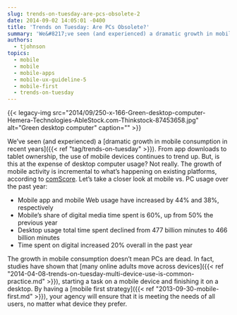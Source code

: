 ```yaml
---
slug: trends-on-tuesday-are-pcs-obsolete-2
date: 2014-09-02 14:05:01 -0400
title: 'Trends on Tuesday: Are PCs Obsolete?'
summary: 'We&#8217;ve seen (and experienced) a dramatic growth in mobile consumption in recent years. From app downloads to tablet ownership, the use of mobile devices continues to trend up. But, is this at the expense of desktop computer usage? Not really. The growth of mobile activity is incremental to what’s happening on existing platforms, according to'
authors:
  - tjohnson
topics:
  - mobile
  - mobile
  - mobile-apps
  - mobile-ux-guideline-5
  - mobile-first
  - trends-on-tuesday
---
```


{{< legacy-img src="2014/09/250-x-166-Green-desktop-computer-Hemera-Technologies-AbleStock.com-Thinkstock-87453658.jpg" alt="Green desktop computer" caption="" >}} 

We&#8217;ve seen (and experienced) a [dramatic growth in mobile consumption in recent years]({{< ref "tag/trends-on-tuesday" >}}). From app downloads to tablet ownership, the use of mobile devices continues to trend up. But, is this at the expense of desktop computer usage? Not really. The growth of mobile activity is incremental to what’s happening on existing platforms, according to <a title="ComScore" href="http://www.comscore.com/Insights/Blog/Is-Mobile-Bringing-About-the-Death-of-the-PC-Not-Exactly" target="_blank">comScore</a>. Let&#8217;s take a closer look at mobile vs. PC usage over the past year:

  * Mobile app and mobile Web usage have increased by 44% and 38%, respectively
  * Mobile&#8217;s share of digital media time spent is 60%, up from 50% the previous year
  * Desktop usage total time spent declined from 477 billion minutes to 466 billion minutes
  * Time spent on digital increased 20% overall in the past year

The growth in mobile consumption doesn&#8217;t mean PCs are dead. In fact, studies have shown that [many online adults move across devices]({{< ref "2014-04-08-trends-on-tuesday-multi-device-use-is-common-practice.md" >}}), starting a task on a mobile device and finishing it on a desktop. By having a [mobile first strategy]({{< ref "2013-09-30-mobile-first.md" >}}), your agency will ensure that it is meeting the needs of all users, no matter what device they prefer.